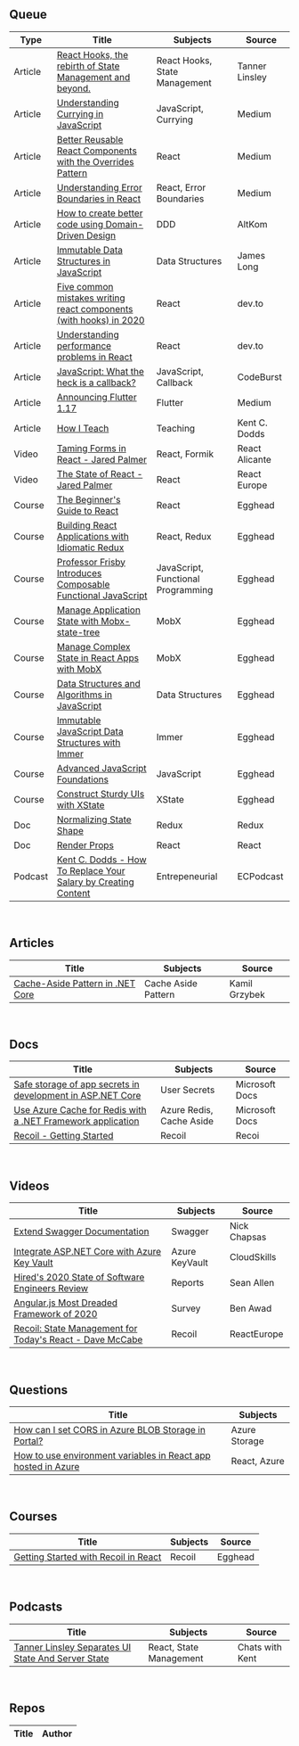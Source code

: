 ## Queue
| Type | Title | Subjects | Source |
|------|-------|----------|--------|
|Article|[React Hooks, the rebirth of State Management and beyond.](https://tannerlinsley.com/blog/react-hooks-the-rebirth-of-state-management)|React Hooks, State Management|Tanner Linsley|
|Article|[Understanding Currying in JavaScript](https://blog.bitsrc.io/understanding-currying-in-javascript-ceb2188c339)|JavaScript, Currying|Medium|
|Article|[Better Reusable React Components with the Overrides Pattern](https://medium.com/@dschnr/better-reusable-react-components-with-the-overrides-pattern-9eca2339f646)|React|Medium|
|Article|[Understanding Error Boundaries in React](https://blog.bitsrc.io/understanding-error-boundaries-in-react-e58f15ae1f38)|React, Error Boundaries|Medium|
|Article|[How to create better code using Domain-Driven Design](https://altkomsoftware.pl/en/blog/create-better-code-using-domain-driven-design/)|DDD|AltKom|
|Article|[Immutable Data Structures in JavaScript](https://jlongster.com/Using-Immutable-Data-Structures-in-JavaScript)|Data Structures|James Long|
|Article|[Five common mistakes writing react components (with hooks) in 2020](https://dev.to/lowe1111/five-common-mistakes-writing-react-components-with-hooks-in-2020-2ac3)|React|dev.to|
|Article|[Understanding performance problems in React](https://dev.to/alexandrudanpop/understanding-performance-problems-in-react-4o4c)|React|dev.to|
|Article|[JavaScript: What the heck is a callback?](https://codeburst.io/javascript-what-the-heck-is-a-callback-aba4da2deced)|JavaScript, Callback|CodeBurst|
|Article|[Announcing Flutter 1.17](https://medium.com/flutter/announcing-flutter-1-17-4182d8af7f8e)|Flutter|Medium|
|Article|[How I Teach](https://kentcdodds.com/blog/how-i-teach/?ck_subscriber_id=762124066)|Teaching|Kent C. Dodds|
|Video|[Taming Forms in React - Jared Palmer](https://www.youtube.com/watch?v=oiNtnehlaTo)|React, Formik|React Alicante|
|Video|[The State of React - Jared Palmer](https://www.youtube.com/watch?v=u_0ZMiQZr0k)|React|React Europe|
|Course|[The Beginner's Guide to React](https://egghead.io/courses/the-beginner-s-guide-to-react)|React|Egghead|
|Course|[Building React Applications with Idiomatic Redux](https://egghead.io/courses/building-react-applications-with-idiomatic-redux)|React, Redux|Egghead|
|Course|[Professor Frisby Introduces Composable Functional JavaScript](https://egghead.io/courses/professor-frisby-introduces-composable-functional-javascript)|JavaScript, Functional Programming|Egghead|
|Course|[Manage Application State with Mobx-state-tree](https://egghead.io/courses/manage-application-state-with-mobx-state-tree)|MobX|Egghead|
|Course|[Manage Complex State in React Apps with MobX](https://egghead.io/courses/manage-complex-state-in-react-apps-with-mobx)|MobX|Egghead|
|Course|[Data Structures and Algorithms in JavaScript](https://egghead.io/courses/data-structures-and-algorithms-in-javascript)|Data Structures|Egghead|
|Course|[Immutable JavaScript Data Structures with Immer](https://egghead.io/courses/immutable-javascript-data-structures-with-immer)|Immer|Egghead|
|Course|[Advanced JavaScript Foundations](https://egghead.io/courses/advanced-javascript-foundations)|JavaScript|Egghead|
|Course|[Construct Sturdy UIs with XState](https://egghead.io/courses/construct-sturdy-uis-with-xstate)|XState|Egghead|
|Doc|[Normalizing State Shape](https://redux.js.org/recipes/structuring-reducers/normalizing-state-shape/)|Redux|Redux|
|Doc|[Render Props](https://reactjs.org/docs/render-props.html)|React|React|
|Podcast|[Kent C. Dodds - How To Replace Your Salary by Creating Content](https://www.ecpodcast.io/episodes/19-kent-c-dodds-how-to-replace-your-salary-by-creating-content)|Entrepeneurial|ECPodcast|

&nbsp;&nbsp;&nbsp;

## Articles

| Title | Subjects | Source |
|-------|---------|--------|
|[Cache-Aside Pattern in .NET Core](http://www.kamilgrzybek.com/design/cache-aside-pattern-in-net-core/)|Cache Aside Pattern|Kamil Grzybek|

&nbsp;&nbsp;&nbsp;

## Docs
| Title | Subjects | Source |
|-------|----------|--------|
|[Safe storage of app secrets in development in ASP.NET Core](https://docs.microsoft.com/en-us/aspnet/core/security/app-secrets?view=aspnetcore-3.1&tabs=windows)|User Secrets|Microsoft Docs|
|[Use Azure Cache for Redis with a .NET Framework application](https://docs.microsoft.com/en-us/azure/azure-cache-for-redis/cache-dotnet-how-to-use-azure-redis-cache)|Azure Redis, Cache Aside|Microsoft Docs|
|[Recoil - Getting Started](https://recoiljs.org/docs/introduction/getting-started)|Recoil|Recoi|

&nbsp;&nbsp;&nbsp;

## Videos
| Title | Subjects | Source |
|-------|---------|--------|
|[Extend Swagger Documentation](https://www.youtube.com/watch?v=BGASedyh16I)|Swagger|Nick Chapsas|
|[Integrate ASP.NET Core with Azure Key Vault](https://www.youtube.com/watch?v=k2VYcYS3EIA)|Azure KeyVault|CloudSkills|
|[Hired's 2020 State of Software Engineers Review](https://www.youtube.com/watch?v=WXCCykDL5y0)|Reports|Sean Allen|
|[Angular.js Most Dreaded Framework of 2020](https://www.youtube.com/watch?v=Hfr-e13av5I)|Survey|Ben Awad|
|[Recoil: State Management for Today's React - Dave McCabe](https://www.youtube.com/watch?v=_ISAA_Jt9kI)|Recoil|ReactEurope|

&nbsp;&nbsp;&nbsp;

## Questions
| Title | Subjects |
|-------|---------|
|[How can I set CORS in Azure BLOB Storage in Portal?](https://stackoverflow.com/questions/28894466/how-can-i-set-cors-in-azure-blob-storage-in-portal/41351674#41351674)|Azure Storage|
|[How to use environment variables in React app hosted in Azure](https://stackoverflow.com/questions/51313330/how-to-use-environment-variables-in-react-app-hosted-in-azure)|React, Azure|

&nbsp;&nbsp;&nbsp;

## Courses
| Title | Subjects | Source |
|-------|---------|--------|
|[Getting Started with Recoil in React](https://egghead.io/playlists/getting-started-with-recoil-in-react-1fca)|Recoil|Egghead|


&nbsp;&nbsp;&nbsp;

## Podcasts
| Title | Subjects | Source |
|-------|---------|--------|
|[Tanner Linsley Separates UI State And Server State](https://open.spotify.com/episode/599lPogb1psBl8seBGO2jc?si=TiHv5wm6Qhagw8C1s9w4Rw)|React, State Management|Chats with Kent|
&nbsp;&nbsp;&nbsp;

## Repos
| Title | Author |
|-------|--------|

